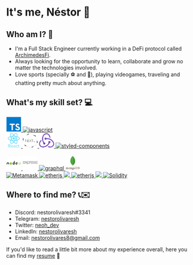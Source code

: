 # It's me, Néstor 🦖

## Who am I? 🤔 

* I'm a Full Stack Engineer currently working in a DeFi protocol called <a href="https://archimedesfi.com/" target="_blank">ArchimedesFi</a>.
* Always looking for the opportunity to learn, collaborate and grow no matter the technologies involved.
* Love sports (specially ⚽️ and 🏀), playing videogames, traveling and chatting pretty much about anything.

## What's my skill set? 💻
<a href="https://www.typescriptlang.org/" rel="nofollow"> <img src="https://raw.githubusercontent.com/devicons/devicon/master/icons/typescript/typescript-original.svg" alt="typescript" style="max-width: 100%;" width="40" height="40"> </a> 
<a href="https://www.javascript.com/" rel="nofollow"> <img src="https://logodownload.org/wp-content/uploads/2022/04/javascript-logo-1.png" alt="javascript" style="max-width: 100%;" width="40" height="40"> </a> 
<br />
 <a href="https://reactjs.org/" rel="nofollow"> <img src="https://raw.githubusercontent.com/devicons/devicon/master/icons/react/react-original-wordmark.svg" alt="react" style="max-width: 100%;" width="40" height="40"> </a> 
 <a href="https://nextjs.org/" rel="nofollow"> <img src="https://raw.githubusercontent.com/Rohan-Shakya/Rohan-Shakya/master/images/next_logo.png" alt="next" style="max-width: 100%;" width="40" height="40"> </a>
<a href="https://redux.js.org" rel="nofollow"> <img src="https://raw.githubusercontent.com/devicons/devicon/master/icons/redux/redux-original.svg" alt="redux" style="max-width: 100%;" width="40" height="40"> </a>
<a href="https://styled-components.com/" rel="nofollow"> <img src="https://cdn.worldvectorlogo.com/logos/styled-components-1.svg" alt="styled-components" style="max-width: 100%;" width="40" height="40"> </a>  
<br />
<a href="https://nodejs.org" rel="nofollow"> <img src="https://raw.githubusercontent.com/devicons/devicon/master/icons/nodejs/nodejs-original-wordmark.svg" alt="nodejs" style="max-width: 100%;" width="40" height="40"> </a>
<a href="https://expressjs.com" rel="nofollow"> <img src="https://raw.githubusercontent.com/devicons/devicon/master/icons/express/express-original-wordmark.svg" alt="express" style="max-width: 100%;" width="40" height="40"> </a>
<a href="https://graphql.org" rel="nofollow"> <img src="https://camo.githubusercontent.com/07c382b68200c1a86d52d1682346e73e038b2f160c9afbc0af773fb3646882c8/68747470733a2f2f7777772e766563746f726c6f676f2e7a6f6e652f6c6f676f732f6772617068716c2f6772617068716c2d69636f6e2e737667" alt="graphql" data-canonical-src="https://www.vectorlogo.zone/logos/graphql/graphql-icon.svg" style="max-width: 100%;" width="40" height="40"> </a>
<a href="https://www.mongodb.com/" rel="nofollow"> <img src="https://raw.githubusercontent.com/devicons/devicon/master/icons/mongodb/mongodb-original-wordmark.svg" alt="mongodb" style="max-width: 100%;" width="40" height="40"> </a>
<br />
<a href="https://metamask.io/" rel="nofollow"> <img src="https://camo.githubusercontent.com/ba3571cb9a7eccf9703b2b6b46341c73ed2934bcde2202a520c68ebd4a1bf5f6/68747470733a2f2f75706c6f61642e77696b696d656469612e6f72672f77696b6970656469612f636f6d6d6f6e732f7468756d622f332f33362f4d6574614d61736b5f466f782e7376672f3230343870782d4d6574614d61736b5f466f782e7376672e706e67" alt="Metamask" data-canonical-src="https://upload.wikimedia.org/wikipedia/commons/thumb/3/36/MetaMask_Fox.svg/2048px-MetaMask_Fox.svg.png" style="max-width: 100%;" width="40" height="40"> </a>
<a href="https://docs.ethers.io/v5/" rel="nofollow"> <img src="https://seeklogo.com/images/E/ethers-logo-D5B86204D8-seeklogo.com.png" alt="etherjs" style="max-width: 100%;" width="60" height="40"> </a>
<a href="https://web3js.readthedocs.io" rel="nofollow"> <img src="https://seeklogo.com/images/W/web3js-logo-62DEE79B50-seeklogo.com.png" data-canonical-src="https://miro.medium.com/max/1400/1*2GHi9FwnyA5UTJpcxPSG7A.jpeg" style="max-width: 100%;" width="38px"> </a>
<a href="https://ceramic.network/" rel="nofollow"> <img src="https://assets.website-files.com/609ab8eae6dd417c085cc925/609b2ba76d637745d781160e_logo-ceramic.png" alt="etherjs" style="max-width: 100%;" width="40" height="40"> </a>
<a href="https://hardhat.org" rel="nofollow"> <img src="https://seeklogo.com/images/H/hardhat-logo-888739EBB4-seeklogo.com.png" data-canonical-src="https://encrypted-tbn0.gstatic.com/images?q=tbn:ANd9GcRj4GcOrXLeO9nnIV7OMu0BB17J46L3Okm1-w&amp;usqp=CAU" style="max-width: 100%;" width="32px"> </a>
<a href="https://soliditylang.org/" rel="nofollow"> <img src="https://camo.githubusercontent.com/0454a9ae01714d5c8f0a2703041970d64b653256975d40b9975df942cf2bdc4b/68747470733a2f2f736f6c69646974796c616e672e6f72672f696d616765732f6c6f676f2e737667" alt="Solidity" data-canonical-src="https://soliditylang.org/images/logo.svg" style="max-width: 100%;" width="40" height="40"> </a>

## Where to find me? 📞✉️
* Discord:  nestorolivaresh#3341
* Telegram:  <a rel="nofollow" href="https://t.me/nestorolivaresh">nestorolivaresh</a>
* Twitter: <a rel="nofollow" href="https://twitter.com/neoh_dev">neoh_dev</a>
* LinkedIn: <a rel="nofollow" href="https://linkedin.com/in/nestorolivaresh">nestorolivaresh</a>
* Email: nestorolivares8@gmail.com

If you'd like to read a little bit more about my experience overall, here you can find my <a rel="nofollow" href="https://drive.google.com/file/d/1d_7B8gX2BYz5jSYzrVlX_KCSC9kqyYuh/view?usp=sharing">resume</a> 📄

<!--
**nestorolivaresh/nestorolivaresh** is a ✨ _special_ ✨ repository because its `README.md` (this file) appears on your GitHub profile.

Here are some ideas to get you started:

- 🔭 I’m currently working on ...
- 🌱 I’m currently learning ...
- 👯 I’m looking to collaborate on ...
- 🤔 I’m looking for help with ...
- 💬 Ask me about ...
- 📫 How to reach me: ...
- 😄 Pronouns: ...
- ⚡ Fun fact: ...
-->
